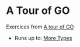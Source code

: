 # A Tour of GO

Exercices from [A tour of GO](https://go.dev/tour/welcome/1)

- Runs up to: [More Types](https://go.dev/tour/moretypes/1)